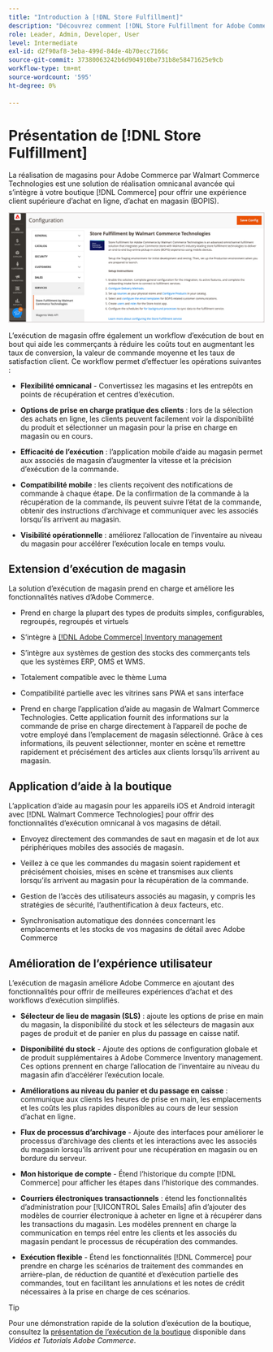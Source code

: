 ```yaml
---
title: "Introduction à [!DNL Store Fulfillment]"
description: "Découvrez comment [!DNL Store Fulfillment for Adobe Commerce by Walmart Commerce Technologies] prend en charge l’achat en ligne, la prise en charge en magasin (BOPIS) pour les clients. Utilisez le mobile d’assistance au magasin pour rationaliser l’exécution BOPIS et le traitement des commandes pour les associés au magasin et les clients Commerce."
role: Leader, Admin, Developer, User
level: Intermediate
exl-id: d2f90af8-3eba-499d-84de-4b70ecc7166c
source-git-commit: 37380063242b6d904910be731b8e58471625e9cb
workflow-type: tm+mt
source-wordcount: '595'
ht-degree: 0%

---
```


# Présentation de [!DNL Store Fulfillment]

La réalisation de magasins pour Adobe Commerce par Walmart Commerce Technologies est une solution de réalisation omnicanal avancée qui s’intègre à votre boutique [!DNL Commerce] pour offrir une expérience client supérieure d’achat en ligne, d’achat en magasin (BOPIS).

![ {Store Fulfillment solution Configuration de l’Adobe d’administration](assets/store-fulfillment-admin-home.png)

L’exécution de magasin offre également un workflow d’exécution de bout en bout qui aide les commerçants à réduire les coûts tout en augmentant les taux de conversion, la valeur de commande moyenne et les taux de satisfaction client. Ce workflow permet d’effectuer les opérations suivantes :

* **Flexibilité omnicanal** - Convertissez les magasins et les entrepôts en points de récupération et centres d’exécution.

* **Options de prise en charge pratique des clients** : lors de la sélection des achats en ligne, les clients peuvent facilement voir la disponibilité du produit et sélectionner un magasin pour la prise en charge en magasin ou en cours.

* **Efficacité de l’exécution** : l’application mobile d’aide au magasin permet aux associés de magasin d’augmenter la vitesse et la précision d’exécution de la commande.

* **Compatibilité mobile** : les clients reçoivent des notifications de commande à chaque étape. De la confirmation de la commande à la récupération de la commande, ils peuvent suivre l’état de la commande, obtenir des instructions d’archivage et communiquer avec les associés lorsqu’ils arrivent au magasin.

* **Visibilité opérationnelle** : améliorez l’allocation de l’inventaire au niveau du magasin pour accélérer l’exécution locale en temps voulu.

## Extension d’exécution de magasin

La solution d’exécution de magasin prend en charge et améliore les fonctionnalités natives d’Adobe Commerce.

* Prend en charge la plupart des types de produits simples, configurables, regroupés, regroupés et virtuels

* S’intègre à [[!DNL Adobe Commerce] Inventory management](https://experienceleague.adobe.com/en/docs/commerce-admin/inventory/basics/sources-stocks)

* S’intègre aux systèmes de gestion des stocks des commerçants tels que les systèmes ERP, OMS et WMS.

* Totalement compatible avec le thème Luma

* Compatibilité partielle avec les vitrines sans PWA et sans interface

* Prend en charge l’application d’aide au magasin de Walmart Commerce Technologies. Cette application fournit des informations sur la commande de prise en charge directement à l’appareil de poche de votre employé dans l’emplacement de magasin sélectionné. Grâce à ces informations, ils peuvent sélectionner, monter en scène et remettre rapidement et précisément des articles aux clients lorsqu’ils arrivent au magasin.

## Application d’aide à la boutique

L’application d’aide au magasin pour les appareils iOS et Android interagit avec [!DNL Walmart Commerce Technologies] pour offrir des fonctionnalités d’exécution omnicanal à vos magasins de détail.

* Envoyez directement des commandes de saut en magasin et de lot aux périphériques mobiles des associés de magasin.

* Veillez à ce que les commandes du magasin soient rapidement et précisément choisies, mises en scène et transmises aux clients lorsqu’ils arrivent au magasin pour la récupération de la commande.

* Gestion de l’accès des utilisateurs associés au magasin, y compris les stratégies de sécurité, l’authentification à deux facteurs, etc.

* Synchronisation automatique des données concernant les emplacements et les stocks de vos magasins de détail avec Adobe Commerce

## Amélioration de l’expérience utilisateur

L’exécution de magasin améliore Adobe Commerce en ajoutant des fonctionnalités pour offrir de meilleures expériences d’achat et des workflows d’exécution simplifiés.

* **Sélecteur de lieu de magasin (SLS)** : ajoute les options de prise en main du magasin, la disponibilité du stock et les sélecteurs de magasin aux pages de produit et de panier en plus du passage en caisse natif.

* **Disponibilité du stock** - Ajoute des options de configuration globale et de produit supplémentaires à Adobe Commerce Inventory management. Ces options prennent en charge l’allocation de l’inventaire au niveau du magasin afin d’accélérer l’exécution locale.

* **Améliorations au niveau du panier et du passage en caisse** : communique aux clients les heures de prise en main, les emplacements et les coûts les plus rapides disponibles au cours de leur session d’achat en ligne.

* **Flux de processus d’archivage** - Ajoute des interfaces pour améliorer le processus d’archivage des clients et les interactions avec les associés du magasin lorsqu’ils arrivent pour une récupération en magasin ou en bordure du serveur.

* **Mon historique de compte** - Étend l’historique du compte [!DNL Commerce] pour afficher les étapes dans l’historique des commandes.

* **Courriers électroniques transactionnels** : étend les fonctionnalités d’administration pour [!UICONTROL Sales Emails] afin d’ajouter des modèles de courrier électronique à acheter en ligne et à récupérer dans les transactions du magasin. Les modèles prennent en charge la communication en temps réel entre les clients et les associés du magasin pendant le processus de récupération des commandes.

* **Exécution flexible** - Étend les fonctionnalités [!DNL Commerce] pour prendre en charge les scénarios de traitement des commandes en arrière-plan, de réduction de quantité et d’exécution partielle des commandes, tout en facilitant les annulations et les notes de crédit nécessaires à la prise en charge de ces scénarios.

>[!TIP]
>
> Pour une démonstration rapide de la solution d’exécution de la boutique, consultez la [présentation de l’exécution de la boutique](https://experienceleague.adobe.com/docs/commerce-learn/tutorials/orders/store-fulfillment.html) disponible dans _Vidéos et Tutorials Adobe Commerce_.


